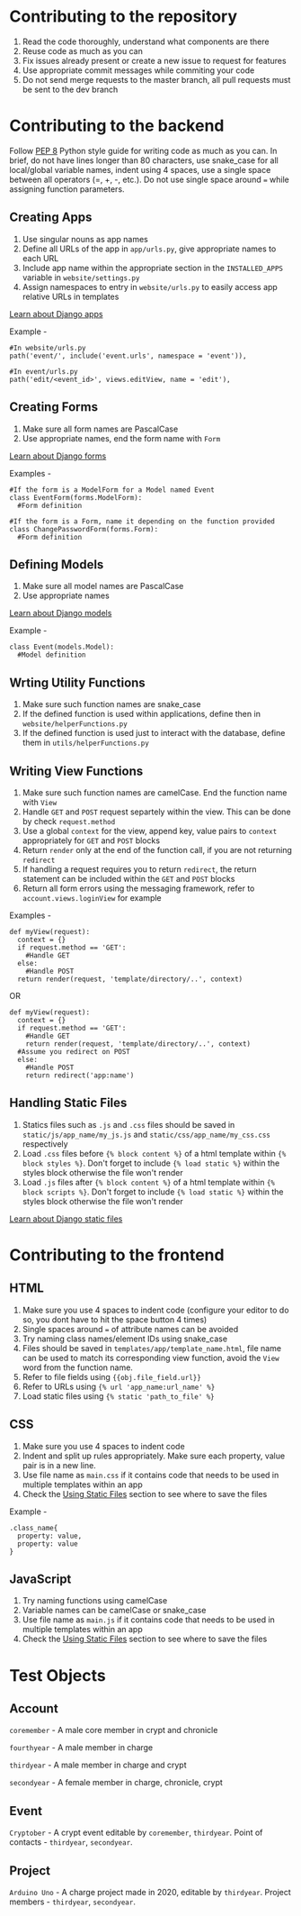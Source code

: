 # Contributing to the repository

1. Read the code thoroughly, understand what components are there
2. Reuse code as much as you can
3. Fix issues already present or create a new issue to request for features
4. Use appropriate commit messages while commiting your code
5. Do not send merge requests to the master branch, all pull requests must be sent to the dev branch

# Contributing to the backend

Follow <a href="https://www.python.org/dev/peps/pep-0008/">PEP 8</a> Python style guide for writing code as much as you can. In brief, do not have lines longer than 80 characters, use snake_case for all local/global variable names, indent using 4 spaces, use a single space between all operators (=, +, -, etc.). Do not use single space around `=` while assigning function parameters.

## Creating Apps

1. Use singular nouns as app names
2. Define all URLs of the app in `app/urls.py`, give appropriate names to each URL
3. Include app name within the appropriate section in the `INSTALLED_APPS` variable in `website/settings.py`
4. Assign namespaces to entry in `website/urls.py` to easily access app relative URLs in templates

<a href="https://docs.djangoproject.com/en/3.0/ref/applications/">Learn about Django apps</a>

Example - 
```
#In website/urls.py
path('event/', include('event.urls', namespace = 'event')),

#In event/urls.py
path('edit/<event_id>', views.editView, name = 'edit'),
```

## Creating Forms

1. Make sure all form names are PascalCase
2. Use appropriate names, end the form name with `Form`

<a href="https://docs.djangoproject.com/en/3.0/topics/forms/">Learn about Django forms</a>

Examples - 

```
#If the form is a ModelForm for a Model named Event
class EventForm(forms.ModelForm):
  #Form definition

#If the form is a Form, name it depending on the function provided
class ChangePasswordForm(forms.Form):
  #Form definition

```

## Defining Models

1. Make sure all model names are PascalCase
2. Use appropriate names

<a href="https://docs.djangoproject.com/en/3.0/topics/db/models/">Learn about Django models</a>

Example - 

```
class Event(models.Model):
  #Model definition
```

## Wrting Utility Functions

1. Make sure such function names are snake_case
2. If the defined function is used within applications, define then in `website/helperFunctions.py` 
3. If the defined function is used just to interact with the database, define them in `utils/helperFunctions.py`

## Writing View Functions

1. Make sure such function names are camelCase. End the function name with `View`
2. Handle `GET` and `POST` request separtely within the view. This can be done by check `request.method`
3. Use a global `context` for the view, append key, value pairs to `context` appropriately for `GET` and `POST` blocks
4. Return `render` only at the end of the function call, if you are not returning `redirect`
5. If handling a request requires you to return `redirect`, the return statement can be included within the `GET` and `POST` blocks
6. Return all form errors using the messaging framework, refer to `account.views.loginView` for example

Examples -

```
def myView(request):
  context = {}
  if request.method == 'GET':
    #Handle GET
  else:
    #Handle POST
  return render(request, 'template/directory/..', context)
```
OR 
```
def myView(request):
  context = {}
  if request.method == 'GET':
    #Handle GET
    return render(request, 'template/directory/..', context)
  #Assume you redirect on POST
  else:
    #Handle POST
    return redirect('app:name')
```

## Handling Static Files

1. Statics files such as `.js` and `.css` files should be saved in `static/js/app_name/my_js.js` and `static/css/app_name/my_css.css` respectively
2. Load `.css` files before `{% block content %}` of a html template within `{% block styles %}`. Don't forget to include `{% load static %}`
 within the styles block otherwise the file won't render
2. Load `.js` files after `{% block content %}` of a html template within `{% block scripts %}`. Don't forget to include `{% load static %}`
 within the styles block otherwise the file won't render

<a href="https://docs.djangoproject.com/en/3.0/howto/static-files/">Learn about Django static files</a>

# Contributing to the frontend

## HTML

1. Make sure you use 4 spaces to indent code (configure your editor to do so, you dont have to hit the space button 4 times)
2. Single spaces around `=` of attribute names can be avoided
3. Try naming class names/element IDs using snake_case
4. Files should be saved in `templates/app/template_name.html`, file name can be used to match its corresponding view function, avoid the `View` word from the function name.
5. Refer to file fields using `{{obj.file_field.url}}`
6. Refer to URLs using `{% url 'app_name:url_name' %}`
7. Load static files using `{% static 'path_to_file' %}`

## CSS
1. Make sure you use 4 spaces to indent code
2. Indent and split up rules appropriately. Make sure each property, value pair is in a new line.
3. Use file name as `main.css` if it contains code that needs to be used in multiple templates within an app
4. Check the [Using Static Files](#Using-Static-Files) section to see where to save the files

Example - 
```
.class_name{
  property: value,
  property: value
}
```

## JavaScript

1. Try naming functions using camelCase
2. Variable names can be camelCase or snake_case
3. Use file name as `main.js` if it contains code that needs to be used in multiple templates within an app
4. Check the [Using Static Files](#Using-Static-Files) section to see where to save the files

# Test Objects

## Account

`coremember` - A male core member in crypt and chronicle

`fourthyear` - A male member in charge

`thirdyear` - A male member in charge and crypt

`secondyear` - A female member in charge, chronicle, crypt

## Event

`Cryptober` - A crypt event editable by `coremember`, `thirdyear`. Point of contacts - `thirdyear`, `secondyear`. 

## Project

`Arduino Uno` - A charge project made in 2020, editable by `thirdyear`. Project members - `thirdyear`, `secondyear`. 
